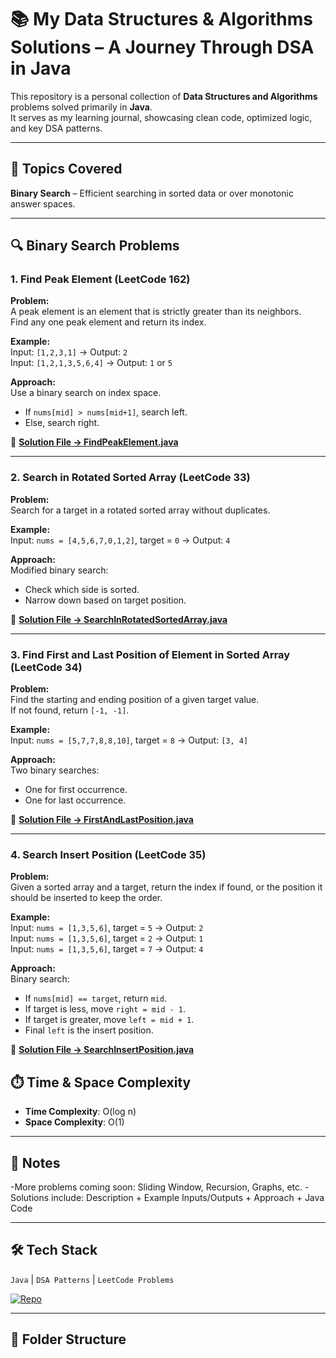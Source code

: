 # 📚 My Data Structures & Algorithms Solutions – A Journey Through DSA in Java

This repository is a personal collection of **Data Structures and Algorithms** problems solved primarily in **Java**.  
It serves as my learning journal, showcasing clean code, optimized logic, and key DSA patterns.

---

## 🔹 Topics Covered
**Binary Search** – Efficient searching in sorted data or over monotonic answer spaces.

---

## 🔍 Binary Search Problems

### 1. Find Peak Element (LeetCode 162)

**Problem:**  
A peak element is an element that is strictly greater than its neighbors.  
Find any one peak element and return its index.

**Example:**  
Input: `[1,2,3,1]` → Output: `2`  
Input: `[1,2,1,3,5,6,4]` → Output: `1` or `5`

**Approach:**  
Use a binary search on index space.  
- If `nums[mid] > nums[mid+1]`, search left.  
- Else, search right.

🔗 **[Solution File → FindPeakElement.java](./BinarySearch/FindPeakElement.java)**

---

### 2. Search in Rotated Sorted Array (LeetCode 33)

**Problem:**  
Search for a target in a rotated sorted array without duplicates.

**Example:**  
Input: `nums = [4,5,6,7,0,1,2]`, target = `0` → Output: `4`

**Approach:**  
Modified binary search:  
- Check which side is sorted.  
- Narrow down based on target position.

🔗 **[Solution File → SearchInRotatedSortedArray.java](./BinarySearch/SearchInRotatedSortedArray.java)**

---

### 3. Find First and Last Position of Element in Sorted Array (LeetCode 34)

**Problem:**  
Find the starting and ending position of a given target value.  
If not found, return `[-1, -1]`.

**Example:**  
Input: `nums = [5,7,7,8,8,10]`, target = `8` → Output: `[3, 4]`

**Approach:**  
Two binary searches:  
- One for first occurrence.  
- One for last occurrence.

🔗 **[Solution File → FirstAndLastPosition.java](./BinarySearch/FirstAndLastPosition.java)**

---

### 4. Search Insert Position (LeetCode 35)

**Problem:**  
Given a sorted array and a target, return the index if found, or the position it should be inserted to keep the order.

**Example:**  
Input: `nums = [1,3,5,6]`, target = `5` → Output: `2`  
Input: `nums = [1,3,5,6]`, target = `2` → Output: `1`  
Input: `nums = [1,3,5,6]`, target = `7` → Output: `4`

**Approach:**  
Binary search:  
- If `nums[mid] == target`, return `mid`.  
- If target is less, move `right = mid - 1`.  
- If target is greater, move `left = mid + 1`.  
- Final `left` is the insert position.

🔗 **[Solution File → SearchInsertPosition.java](./BinarySearch/SearchInsertPosition.java)**


## ⏱️ Time & Space Complexity

- **Time Complexity**: O(log n)
- **Space Complexity**: O(1)


---
## 📌 Notes
-More problems coming soon: Sliding Window, Recursion, Graphs, etc.
-Solutions include: Description + Example Inputs/Outputs + Approach + Java Code

---

## 🛠 Tech Stack
`Java` | `DSA Patterns` | `LeetCode Problems`

[![Repo](https://img.shields.io/badge/DSA%20Solutions-Java%20%7C%20LeetCode-blueviolet?style=flat-square&logo=java)](https://github.com/mohsinkhan85090/DSA-Java-Solutions)

---

## 📂 Folder Structure

